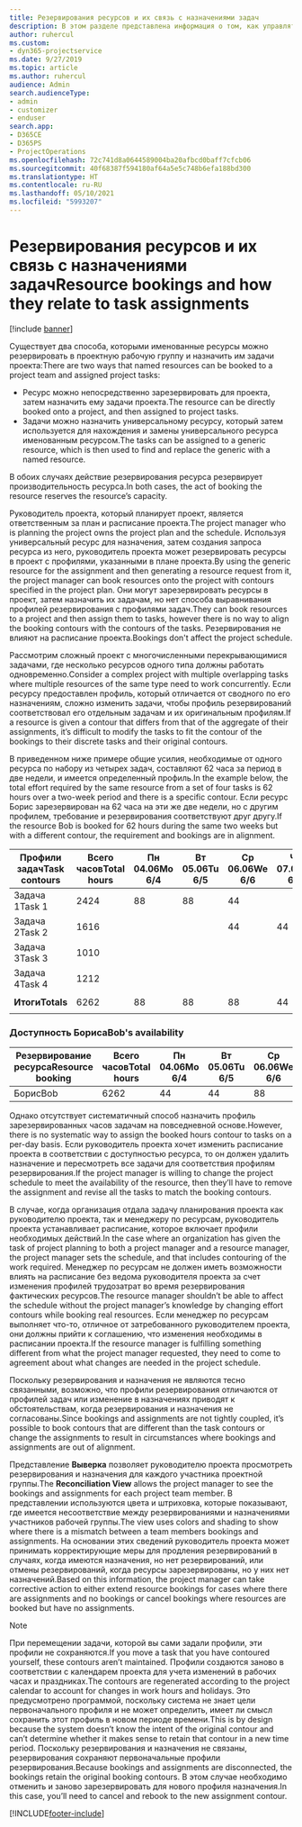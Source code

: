 ```yaml
---
title: Резервирования ресурсов и их связь с назначениями задач
description: В этом разделе представлена информация о том, как управлять именованными ресурсам, резервированиями ресурсов и назначениями задач, а также сведения о том, как они связаны друг с другом.
author: ruhercul
ms.custom:
- dyn365-projectservice
ms.date: 9/27/2019
ms.topic: article
ms.author: ruhercul
audience: Admin
search.audienceType:
- admin
- customizer
- enduser
search.app:
- D365CE
- D365PS
- ProjectOperations
ms.openlocfilehash: 72c741d8a0644589004ba20afbcd0baff7cfcb06
ms.sourcegitcommit: 40f68387f594180af64a5e5c748b6efa188bd300
ms.translationtype: HT
ms.contentlocale: ru-RU
ms.lasthandoff: 05/10/2021
ms.locfileid: "5993207"
---
```

# <a name="resource-bookings-and-how-they-relate-to-task-assignments"></a><span data-ttu-id="1c9ca-103">Резервирования ресурсов и их связь с назначениями задач</span><span class="sxs-lookup"><span data-stu-id="1c9ca-103">Resource bookings and how they relate to task assignments</span></span>

[!include [banner](../includes/psa-now-project-operations.md)]

<span data-ttu-id="1c9ca-104">Существует два способа, которыми именованные ресурсы можно резервировать в проектную рабочую группу и назначить им задачи проекта:</span><span class="sxs-lookup"><span data-stu-id="1c9ca-104">There are two ways that named resources can be booked to a project team and assigned project tasks:</span></span>

- <span data-ttu-id="1c9ca-105">Ресурс можно непосредственно зарезервировать для проекта, затем назначить ему задачи проекта.</span><span class="sxs-lookup"><span data-stu-id="1c9ca-105">The resource can be directly booked onto a project, and then assigned to project tasks.</span></span>
- <span data-ttu-id="1c9ca-106">Задачи можно назначить универсальному ресурсу, который затем используется для нахождения и замены универсального ресурса именованным ресурсом.</span><span class="sxs-lookup"><span data-stu-id="1c9ca-106">The tasks can be assigned to a generic resource, which is then used to find and replace the generic with a named resource.</span></span> 

<span data-ttu-id="1c9ca-107">В обоих случаях действие резервирования ресурса резервирует производительность ресурса.</span><span class="sxs-lookup"><span data-stu-id="1c9ca-107">In both cases, the act of booking the resource reserves the resource’s capacity.</span></span>

<span data-ttu-id="1c9ca-108">Руководитель проекта, который планирует проект, является ответственным за план и расписание проекта.</span><span class="sxs-lookup"><span data-stu-id="1c9ca-108">The project manager who is planning the project owns the project plan and the schedule.</span></span> <span data-ttu-id="1c9ca-109">Используя универсальный ресурс для назначения, затем создания запроса ресурса из него, руководитель проекта может резервировать ресурсы в проект с профилями, указанными в плане проекта.</span><span class="sxs-lookup"><span data-stu-id="1c9ca-109">By using the generic resource for the assignment and then generating a resource request from it, the project manager can book resources onto the project with contours specified in the project plan.</span></span> <span data-ttu-id="1c9ca-110">Они могут зарезервировать ресурсы в проект, затем назначить их задачам, но нет способа выравнивания профилей резервирования с профилями задач.</span><span class="sxs-lookup"><span data-stu-id="1c9ca-110">They can book resources to a project and then assign them to tasks, however there is no way to align the booking contours with the contours of the tasks.</span></span> <span data-ttu-id="1c9ca-111">Резервирования не влияют на расписание проекта.</span><span class="sxs-lookup"><span data-stu-id="1c9ca-111">Bookings don't affect the project schedule.</span></span>

<span data-ttu-id="1c9ca-112">Рассмотрим сложный проект с многочисленными перекрывающимися задачами, где несколько ресурсов одного типа должны работать одновременно.</span><span class="sxs-lookup"><span data-stu-id="1c9ca-112">Consider a complex project with multiple overlapping tasks where multiple resources of the same type need to work concurrently.</span></span> <span data-ttu-id="1c9ca-113">Если ресурсу предоставлен профиль, который отличается от сводного по его назначениям, сложно изменить задачи, чтобы профиль резервирований соответствовал его отдельным задачам и их оригинальным профилям.</span><span class="sxs-lookup"><span data-stu-id="1c9ca-113">If a resource is given a contour that differs from that of the aggregate of their assignments, it’s difficult to modify the tasks to fit the contour of the bookings to their discrete tasks and their original contours.</span></span>

<span data-ttu-id="1c9ca-114">В приведенном ниже примере общие усилия, необходимые от одного ресурса по набору из четырех задач, составляют 62 часа за период в две недели, и имеется определенный профиль.</span><span class="sxs-lookup"><span data-stu-id="1c9ca-114">In the example below, the total effort required by the same resource from a set of four tasks is 62 hours over a two-week period and there is a specific contour.</span></span> <span data-ttu-id="1c9ca-115">Если ресурс Борис зарезервирован на 62 часа на эти же две недели, но с другим профилем, требование и резервирования соответствуют друг другу.</span><span class="sxs-lookup"><span data-stu-id="1c9ca-115">If the resource Bob is booked for 62 hours during the same two weeks but with a different contour, the requirement and bookings are in alignment.</span></span>

| <span data-ttu-id="1c9ca-116">**Профили задач**</span><span class="sxs-lookup"><span data-stu-id="1c9ca-116">**Task contours**</span></span>    | <span data-ttu-id="1c9ca-117">**Всего часов**</span><span class="sxs-lookup"><span data-stu-id="1c9ca-117">**Total hours**</span></span> | <span data-ttu-id="1c9ca-118">Пн 04.06</span><span class="sxs-lookup"><span data-stu-id="1c9ca-118">Mo 6/4</span></span> | <span data-ttu-id="1c9ca-119">Вт 05.06</span><span class="sxs-lookup"><span data-stu-id="1c9ca-119">Tu 6/5</span></span> | <span data-ttu-id="1c9ca-120">Ср 06.06</span><span class="sxs-lookup"><span data-stu-id="1c9ca-120">We 6/6</span></span> | <span data-ttu-id="1c9ca-121">Чт 07.06</span><span class="sxs-lookup"><span data-stu-id="1c9ca-121">Th 6/7</span></span> | <span data-ttu-id="1c9ca-122">Пт 08.06</span><span class="sxs-lookup"><span data-stu-id="1c9ca-122">Fr 6/8</span></span> | <span data-ttu-id="1c9ca-123">Сб 09.06</span><span class="sxs-lookup"><span data-stu-id="1c9ca-123">Sa 6/9</span></span> | <span data-ttu-id="1c9ca-124">Вс 10.06</span><span class="sxs-lookup"><span data-stu-id="1c9ca-124">Su 6/10</span></span> | <span data-ttu-id="1c9ca-125">Пн 11.06</span><span class="sxs-lookup"><span data-stu-id="1c9ca-125">Mo 6/11</span></span> | <span data-ttu-id="1c9ca-126">Вт 12.06</span><span class="sxs-lookup"><span data-stu-id="1c9ca-126">Tu 6/12</span></span> | <span data-ttu-id="1c9ca-127">Ср 13.06</span><span class="sxs-lookup"><span data-stu-id="1c9ca-127">We 6/13</span></span> | <span data-ttu-id="1c9ca-128">Чт 14.06</span><span class="sxs-lookup"><span data-stu-id="1c9ca-128">Th 6/14</span></span> | <span data-ttu-id="1c9ca-129">Пт 15.06</span><span class="sxs-lookup"><span data-stu-id="1c9ca-129">Fr 6/15</span></span> |
|----------------------|-----------------|--------|--------|--------|--------|--------|--------|---------|---------|---------|---------|---------|---------|
| <span data-ttu-id="1c9ca-130">Задача 1</span><span class="sxs-lookup"><span data-stu-id="1c9ca-130">Task 1</span></span>               | <span data-ttu-id="1c9ca-131">24</span><span class="sxs-lookup"><span data-stu-id="1c9ca-131">24</span></span>              | <span data-ttu-id="1c9ca-132">8</span><span class="sxs-lookup"><span data-stu-id="1c9ca-132">8</span></span>      | <span data-ttu-id="1c9ca-133">8</span><span class="sxs-lookup"><span data-stu-id="1c9ca-133">8</span></span>      | <span data-ttu-id="1c9ca-134">4</span><span class="sxs-lookup"><span data-stu-id="1c9ca-134">4</span></span>      |        |        |        |         |         |         | <span data-ttu-id="1c9ca-135">4</span><span class="sxs-lookup"><span data-stu-id="1c9ca-135">4</span></span>       |         |         |
| <span data-ttu-id="1c9ca-136">Задача 2</span><span class="sxs-lookup"><span data-stu-id="1c9ca-136">Task 2</span></span>               | <span data-ttu-id="1c9ca-137">16</span><span class="sxs-lookup"><span data-stu-id="1c9ca-137">16</span></span>              |        |        | <span data-ttu-id="1c9ca-138">4</span><span class="sxs-lookup"><span data-stu-id="1c9ca-138">4</span></span>      | <span data-ttu-id="1c9ca-139">4</span><span class="sxs-lookup"><span data-stu-id="1c9ca-139">4</span></span>      |        |        |         | <span data-ttu-id="1c9ca-140">8</span><span class="sxs-lookup"><span data-stu-id="1c9ca-140">8</span></span>       |         |         |         |         |
| <span data-ttu-id="1c9ca-141">Задача 3</span><span class="sxs-lookup"><span data-stu-id="1c9ca-141">Task 3</span></span>               | <span data-ttu-id="1c9ca-142">10</span><span class="sxs-lookup"><span data-stu-id="1c9ca-142">10</span></span>              |        |        |        |        | <span data-ttu-id="1c9ca-143">4</span><span class="sxs-lookup"><span data-stu-id="1c9ca-143">4</span></span>      |        |         |         | <span data-ttu-id="1c9ca-144">4</span><span class="sxs-lookup"><span data-stu-id="1c9ca-144">4</span></span>       |         | <span data-ttu-id="1c9ca-145">2</span><span class="sxs-lookup"><span data-stu-id="1c9ca-145">2</span></span>       |         |
| <span data-ttu-id="1c9ca-146">Задача 4</span><span class="sxs-lookup"><span data-stu-id="1c9ca-146">Task 4</span></span>               | <span data-ttu-id="1c9ca-147">12</span><span class="sxs-lookup"><span data-stu-id="1c9ca-147">12</span></span>              |        |        |        |        |        |        |         |         |         | <span data-ttu-id="1c9ca-148">4</span><span class="sxs-lookup"><span data-stu-id="1c9ca-148">4</span></span>       |         | <span data-ttu-id="1c9ca-149">8</span><span class="sxs-lookup"><span data-stu-id="1c9ca-149">8</span></span>       |
|                      |                 |        |        |        |        |        |        |         |         |         |         |         |         |
| <span data-ttu-id="1c9ca-150">**Итоги**</span><span class="sxs-lookup"><span data-stu-id="1c9ca-150">**Totals**</span></span>           | <span data-ttu-id="1c9ca-151">62</span><span class="sxs-lookup"><span data-stu-id="1c9ca-151">62</span></span>              | <span data-ttu-id="1c9ca-152">8</span><span class="sxs-lookup"><span data-stu-id="1c9ca-152">8</span></span>      | <span data-ttu-id="1c9ca-153">8</span><span class="sxs-lookup"><span data-stu-id="1c9ca-153">8</span></span>      | <span data-ttu-id="1c9ca-154">8</span><span class="sxs-lookup"><span data-stu-id="1c9ca-154">8</span></span>      | <span data-ttu-id="1c9ca-155">4</span><span class="sxs-lookup"><span data-stu-id="1c9ca-155">4</span></span>      | <span data-ttu-id="1c9ca-156">4</span><span class="sxs-lookup"><span data-stu-id="1c9ca-156">4</span></span>      |        |         | <span data-ttu-id="1c9ca-157">8</span><span class="sxs-lookup"><span data-stu-id="1c9ca-157">8</span></span>       | <span data-ttu-id="1c9ca-158">4</span><span class="sxs-lookup"><span data-stu-id="1c9ca-158">4</span></span>       | <span data-ttu-id="1c9ca-159">8</span><span class="sxs-lookup"><span data-stu-id="1c9ca-159">8</span></span>       | <span data-ttu-id="1c9ca-160">2</span><span class="sxs-lookup"><span data-stu-id="1c9ca-160">2</span></span>       | <span data-ttu-id="1c9ca-161">8</span><span class="sxs-lookup"><span data-stu-id="1c9ca-161">8</span></span>       |
|                      |                 |        |        |        |        |        |        |         |         |         |         |

### <a name="bobs-availability"></a><span data-ttu-id="1c9ca-162">Доступность Бориса</span><span class="sxs-lookup"><span data-stu-id="1c9ca-162">Bob's availability</span></span>
| <span data-ttu-id="1c9ca-163">**Резервирование ресурса**</span><span class="sxs-lookup"><span data-stu-id="1c9ca-163">**Resource   booking**</span></span> | <span data-ttu-id="1c9ca-164">**Всего часов**</span><span class="sxs-lookup"><span data-stu-id="1c9ca-164">**Total hours**</span></span> | <span data-ttu-id="1c9ca-165">Пн 04.06</span><span class="sxs-lookup"><span data-stu-id="1c9ca-165">Mo 6/4</span></span> | <span data-ttu-id="1c9ca-166">Вт 05.06</span><span class="sxs-lookup"><span data-stu-id="1c9ca-166">Tu 6/5</span></span> | <span data-ttu-id="1c9ca-167">Ср 06.06</span><span class="sxs-lookup"><span data-stu-id="1c9ca-167">We 6/6</span></span> | <span data-ttu-id="1c9ca-168">Чт 07.06</span><span class="sxs-lookup"><span data-stu-id="1c9ca-168">Th 6/7</span></span> | <span data-ttu-id="1c9ca-169">Пт 08.06</span><span class="sxs-lookup"><span data-stu-id="1c9ca-169">Fr 6/8</span></span> | <span data-ttu-id="1c9ca-170">Сб 09.06</span><span class="sxs-lookup"><span data-stu-id="1c9ca-170">Sa 6/9</span></span> | <span data-ttu-id="1c9ca-171">Вс 10.06</span><span class="sxs-lookup"><span data-stu-id="1c9ca-171">Su 6/10</span></span> | <span data-ttu-id="1c9ca-172">Пн 11.06</span><span class="sxs-lookup"><span data-stu-id="1c9ca-172">Mo 6/11</span></span> | <span data-ttu-id="1c9ca-173">Вт 12.06</span><span class="sxs-lookup"><span data-stu-id="1c9ca-173">Tu 6/12</span></span> | <span data-ttu-id="1c9ca-174">Ср 13.06</span><span class="sxs-lookup"><span data-stu-id="1c9ca-174">We 6/13</span></span> | <span data-ttu-id="1c9ca-175">Чт 14.06</span><span class="sxs-lookup"><span data-stu-id="1c9ca-175">Th 6/14</span></span> | <span data-ttu-id="1c9ca-176">Пт 15.06</span><span class="sxs-lookup"><span data-stu-id="1c9ca-176">Fr 6/15</span></span> |
|------------------------|-----------------|--------|--------|--------|--------|--------|--------|---------|---------|---------|---------|---------|---------|
| <span data-ttu-id="1c9ca-177">Борис</span><span class="sxs-lookup"><span data-stu-id="1c9ca-177">Bob</span></span>                    | <span data-ttu-id="1c9ca-178">62</span><span class="sxs-lookup"><span data-stu-id="1c9ca-178">62</span></span>              | <span data-ttu-id="1c9ca-179">4</span><span class="sxs-lookup"><span data-stu-id="1c9ca-179">4</span></span>      | <span data-ttu-id="1c9ca-180">4</span><span class="sxs-lookup"><span data-stu-id="1c9ca-180">4</span></span>      | <span data-ttu-id="1c9ca-181">8</span><span class="sxs-lookup"><span data-stu-id="1c9ca-181">8</span></span>      | <span data-ttu-id="1c9ca-182">8</span><span class="sxs-lookup"><span data-stu-id="1c9ca-182">8</span></span>      | <span data-ttu-id="1c9ca-183">8</span><span class="sxs-lookup"><span data-stu-id="1c9ca-183">8</span></span>      |        |         | <span data-ttu-id="1c9ca-184">4</span><span class="sxs-lookup"><span data-stu-id="1c9ca-184">4</span></span>       | <span data-ttu-id="1c9ca-185">4</span><span class="sxs-lookup"><span data-stu-id="1c9ca-185">4</span></span>       | <span data-ttu-id="1c9ca-186">8</span><span class="sxs-lookup"><span data-stu-id="1c9ca-186">8</span></span>       | <span data-ttu-id="1c9ca-187">8</span><span class="sxs-lookup"><span data-stu-id="1c9ca-187">8</span></span>       | <span data-ttu-id="1c9ca-188">6</span><span class="sxs-lookup"><span data-stu-id="1c9ca-188">6</span></span>       |

<span data-ttu-id="1c9ca-189">Однако отсутствует систематичный способ назначить профиль зарезервированных часов задачам на повседневной основе.</span><span class="sxs-lookup"><span data-stu-id="1c9ca-189">However, there is no systematic way to assign the booked hours contour to tasks on a per-day basis.</span></span> <span data-ttu-id="1c9ca-190">Если руководитель проекта хочет изменить расписание проекта в соответствии с доступностью ресурса, то он должен удалить назначение и пересмотреть все задачи для соответствия профилям резервирования.</span><span class="sxs-lookup"><span data-stu-id="1c9ca-190">If the project manager is willing to change the project schedule to meet the availability of the resource, then they’ll have to remove the assignment and revise all the tasks to match the booking contours.</span></span>

<span data-ttu-id="1c9ca-191">В случае, когда организация отдала задачу планирования проекта как руководителю проекта, так и менеджеру по ресурсам, руководитель проекта устанавливает расписание, которое включает профили необходимых действий.</span><span class="sxs-lookup"><span data-stu-id="1c9ca-191">In the case where an organization has given the task of project planning to both a project manager and a resource manager, the project manager sets the schedule, and that includes contouring of the work required.</span></span> <span data-ttu-id="1c9ca-192">Менеджер по ресурсам не должен иметь возможности влиять на расписание без ведома руководителя проекта за счет изменения профилей трудозатрат во время резервирования фактических ресурсов.</span><span class="sxs-lookup"><span data-stu-id="1c9ca-192">The resource manager shouldn’t be able to affect the schedule without the project manager’s knowledge by changing effort contours while booking real resources.</span></span> <span data-ttu-id="1c9ca-193">Если менеджер по ресурсам выполняет что-то, отличное от затребованного руководителем проекта, они должны прийти к соглашению, что изменения необходимы в расписании проекта.</span><span class="sxs-lookup"><span data-stu-id="1c9ca-193">If the resource manager is fulfilling something different from what the project manager requested, they need to come to agreement about what changes are needed in the project schedule.</span></span>

<span data-ttu-id="1c9ca-194">Поскольку резервирования и назначения не являются тесно связанными, возможно, что профили резервирования отличаются от профилей задач или изменение в назначениях приводят к обстоятельствам, когда резервирования и назначения не согласованы.</span><span class="sxs-lookup"><span data-stu-id="1c9ca-194">Since bookings and assignments are not tightly coupled, it’s possible to book contours that are different than the task contours or change the assignments to result in circumstances where bookings and assignments are out of alignment.</span></span>

<span data-ttu-id="1c9ca-195">Представление **Выверка** позволяет руководителю проекта просмотреть резервирования и назначения для каждого участника проектной группы.</span><span class="sxs-lookup"><span data-stu-id="1c9ca-195">The **Reconciliation View** allows the project manager to see the bookings and assignments for each project team member.</span></span> <span data-ttu-id="1c9ca-196">В представлении используются цвета и штриховка, которые показывают, где имеется несоответствие между резервированиями и назначениями участников рабочей группы.</span><span class="sxs-lookup"><span data-stu-id="1c9ca-196">The view uses colors and shading to show where there is a mismatch between a team members bookings and assignments.</span></span> <span data-ttu-id="1c9ca-197">На основании этих сведений руководитель проекта может принимать корректирующие меры для продления резервирований в случаях, когда имеются назначения, но нет резервирований, или отмены резервирований, когда ресурсы зарезервированы, но у них нет назначений.</span><span class="sxs-lookup"><span data-stu-id="1c9ca-197">Based on this information, the project manager can take corrective action to either extend resource bookings for cases where there are assignments and no bookings or cancel bookings where resources are booked but have no assignments.</span></span>

> [!NOTE]
> <span data-ttu-id="1c9ca-198">При перемещении задачи, которой вы сами задали профили, эти профили не сохраняются.</span><span class="sxs-lookup"><span data-stu-id="1c9ca-198">If you move a task that you have contoured yourself, these contours aren’t maintained.</span></span> <span data-ttu-id="1c9ca-199">Профили создаются заново в соответствии с календарем проекта для учета изменений в рабочих часах и праздниках.</span><span class="sxs-lookup"><span data-stu-id="1c9ca-199">The contours are regenerated according to the project calendar to account for changes in work hours and holidays.</span></span> <span data-ttu-id="1c9ca-200">Это предусмотрено программой, поскольку система не знает цели первоначального профиля и не может определить, имеет ли смысл сохранить этот профиль в новом периоде времени.</span><span class="sxs-lookup"><span data-stu-id="1c9ca-200">This is by design because the system doesn’t know the intent of the original contour and can’t determine whether it makes sense to retain that contour in a new time period.</span></span> <span data-ttu-id="1c9ca-201">Поскольку резервирования и назначения не связаны, резервирования сохраняют первоначальные профили резервирования.</span><span class="sxs-lookup"><span data-stu-id="1c9ca-201">Because bookings and assignments are disconnected, the bookings retain the original booking contours.</span></span> <span data-ttu-id="1c9ca-202">В этом случае необходимо отменить и заново зарезервировать для нового профиля назначения.</span><span class="sxs-lookup"><span data-stu-id="1c9ca-202">In this case, you’ll need to cancel and rebook to the new assignment contour.</span></span>



[!INCLUDE[footer-include](../includes/footer-banner.md)]